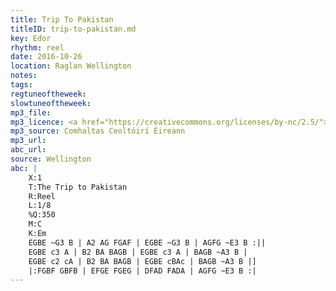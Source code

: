 ```yaml
---
title: Trip To Pakistan
titleID: trip-to-pakistan.md
key: Edor
rhythm: reel
date: 2016-10-26
location: Raglan Wellington
notes:
tags:
regtuneoftheweek:
slowtuneoftheweek:
mp3_file:
mp3_licence: <a href="https://creativecommons.org/licenses/by-nc/2.5/">CC-BY-NC-2.5</a>
mp3_source: Comhaltas Ceoltóirí Éireann
mp3_url:
abc_url:
source: Wellington
abc: |
    X:1
    T:The Trip to Pakistan
    R:Reel
    L:1/8
    %Q:350
    M:C
    K:Em
    EGBE ~G3 B | A2 AG FGAF | EGBE ~G3 B | AGFG ~E3 B :||
    EGBE c3 A | B2 BA BAGB | EGBE c3 A | BAGB ~A3 B |
    EGBE c2 cA | B2 BA BAGB | EGBE cBAc | BAGB ~A3 B |]
    |:FGBF GBFB | EFGE FGEG | DFAD FADA | AGFG ~E3 B :|
---
```


